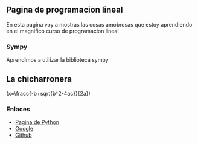 <script src='https://cdn.mathjax.org/mathjax/latest/MathJax.js?config=TeX-AMS-MML_HTMLorMML'></script> 



## Pagina de programacion lineal

En esta pagina voy a mostras las cosas amobrosas que estoy aprendiendo en el magnifico curso de programacion lineal

### Sympy
Aprendimos a utilizar la biblioteca sympy

## La chicharronera

\(x=\fracc{-b+sqrt{b^2-4ac}}{2a}\)

### Enlaces

- [Pagina de Python](https://www.python.org/)
- [Google](https://www.google.com/)
- [Github](https://github.com/Peperoni5000)


